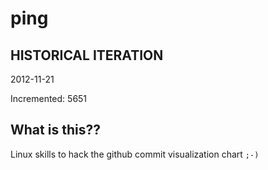 # ping

## HISTORICAL ITERATION
2012-11-21

Incremented: 5651

## What is this?? 
Linux skills to hack the github commit visualization chart `;-)`
